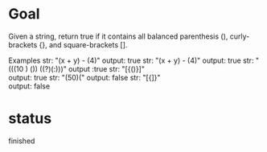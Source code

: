 # Goal

Given a string, return true if it contains all balanced parenthesis (), curly-brackets {}, and square-brackets [].

Examples
str:
"(x + y) - (4)" 
output: true
str:
"(x + y) - (4)" 
output: true
str:
"(((10 ) ()) ((?)(:)))" 
output :true
str:
"[{()}]"  
output: true
str:
"(50)(" 
output: false
str:
"[{]}"  
output: false
# status

finished